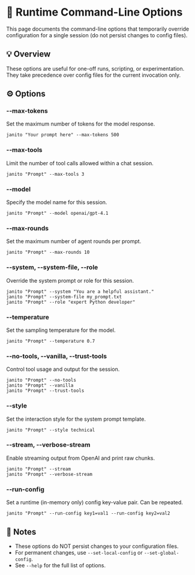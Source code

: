 # 🏁 Runtime Command-Line Options

This page documents the command-line options that temporarily override configuration for a single session (do not persist changes to config files).

## 💡 Overview
These options are useful for one-off runs, scripting, or experimentation. They take precedence over config files for the current invocation only.

## ⚙️ Options

### --max-tokens
Set the maximum number of tokens for the model response.

```
janito "Your prompt here" --max-tokens 500
```

### --max-tools
Limit the number of tool calls allowed within a chat session.

```
janito "Prompt" --max-tools 3
```

### --model
Specify the model name for this session.

```
janito "Prompt" --model openai/gpt-4.1
```

### --max-rounds
Set the maximum number of agent rounds per prompt.

```
janito "Prompt" --max-rounds 10
```

### --system, --system-file, --role
Override the system prompt or role for this session.

```
janito "Prompt" --system "You are a helpful assistant."
janito "Prompt" --system-file my_prompt.txt
janito "Prompt" --role "expert Python developer"
```

### --temperature
Set the sampling temperature for the model.

```
janito "Prompt" --temperature 0.7
```

### --no-tools, --vanilla, --trust-tools
Control tool usage and output for the session.

```
janito "Prompt" --no-tools
janito "Prompt" --vanilla
janito "Prompt" --trust-tools
```

### --style
Set the interaction style for the system prompt template.

```
janito "Prompt" --style technical
```

### --stream, --verbose-stream
Enable streaming output from OpenAI and print raw chunks.

```
janito "Prompt" --stream
janito "Prompt" --verbose-stream
```

### --run-config
Set a runtime (in-memory only) config key-value pair. Can be repeated.

```
janito "Prompt" --run-config key1=val1 --run-config key2=val2
```

## 📝 Notes
- These options do NOT persist changes to your configuration files.
- For permanent changes, use `--set-local-config` or `--set-global-config`.
- See `--help` for the full list of options.
